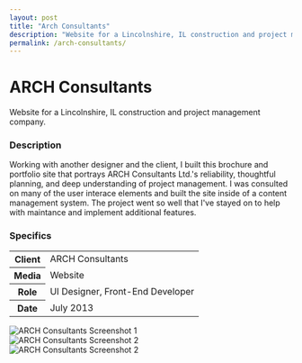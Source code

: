 ```yaml
---
layout: post
title: "Arch Consultants"
description: "Website for a Lincolnshire, IL construction and project management company."
permalink: /arch-consultants/
---
```


<div class="masthead bg-gradient">
	<div class="grid-frame soft-double-sides soft-triple-sides@md soft-double-top soft-triple-bottom">
		<h1 class="masthead-title flush soft-half-top">ARCH Consultants</h1>
		<p class="masthead-lead flush">Website for a Lincolnshire, IL construction and project management company.</p>
	</div>
</div>
<section class="border-bottom-gray">
	<div class="grid-frame soft-sides hard@md">
		<div class="col-group">
			<div class="col hard-bottom soft-triple-bottom@md">
				<h3>Description</h3>
				<p>Working with another designer and the client, I built this brochure and portfolio site that portrays ARCH Consultants Ltd.'s reliability, thoughtful planning, and deep understanding of project management. I was consulted on many of the user interace elements and built the site inside of a content management system. The project went so well that I've stayed on to help with maintance and implement additional features.</p>
			</div>
			<div class="col soft-double-top soft-triple-top@md 1/3@md">
				<h3>Specifics</h3>
				<table>
					<tbody>
						<tr>
							<th>Client</th>
							<td>ARCH Consultants</td>
						</tr>
						<tr>
							<th>Media</th>
							<td>Website</td>
						</tr>
						<tr>
							<th>Role</th>
							<td>UI Designer, Front-End Developer</td>
						</tr>
						<tr>
							<th>Date</th>
							<td>July 2013</td>
						</tr>
					</tbody>
				</table>
			</div>
		</div>
	</div>
</section>
<section class="border-bottom-gray bg-silver@md">
	<div class="grid-frame soft-triple-ends soft-double-sides soft-triple-sides@md">
		<img src="https://jessetrippecdn.appspot.com/images/archltd-1.png" alt="ARCH Consultants Screenshot 1" class="project-img push-triple-bottom">
		<div class="grid grid-with-gutter">
			<div class="grid-cell 1/2@md">
				<img src="https://jessetrippecdn.appspot.com/images/archltd-2.png" alt="ARCH Consultants Screenshot 2" class="project-img push-triple-bottom flush@md">
			</div>
			<div class="grid-cell 1/2@md">
				<img src="https://jessetrippecdn.appspot.com/images/archltd-3.png" alt="ARCH Consultants Screenshot 2" class="project-img">
			</div>
		</div>
	</div>
</section>
